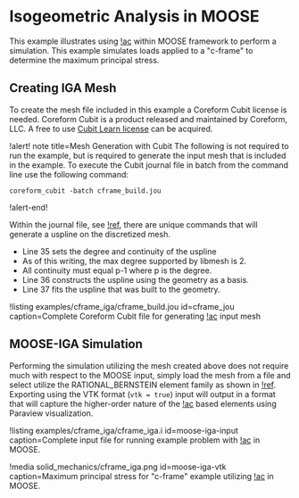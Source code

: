 # Isogeometric Analysis in MOOSE

This example illustrates using [!ac](IGA) within MOOSE framework to perform a simulation. This example simulates 
loads applied to a "c-frame" to determine the maximum principal stress.

## Creating IGA Mesh

To create the mesh file included in this example a Coreform Cubit license is needed.
Coreform Cubit is a product released and maintained by Coreform, LLC. 
A free to use [Cubit Learn license](https://coreform.com/products/coreform-cubit/free-meshing-software/) can be acquired.

!alert! note title=Mesh Generation with Cubit
The following is not required to run the example, but is required to
generate the input mesh that is included in the example. To execute
the Cubit journal file in batch from the command line use the
following command:

```
coreform_cubit -batch cframe_build.jou
```
!alert-end!

Within the journal file, see [!ref](cframe_jou), there are unique commands that will generate a uspline on the discretized mesh. 

- Line 35 sets the degree and continuity of the uspline
- As of this writing, the max degree supported by libmesh is 2.
- All continuity must equal p-1 where p is the degree.
- Line 36 constructs the uspline using the geometry as a basis.
- Line 37 fits the uspline that was built to the geometry.

!listing examples/cframe_iga/cframe_build.jou id=cframe_jou caption=Complete Coreform Cubit file for generating [!ac](IGA) input mesh 

## MOOSE-IGA Simulation

Performing the simulation utilizing the mesh created above does not require much with respect to the MOOSE input, simply 
load the mesh from a file and select utilize the RATIONAL_BERNSTEIN element family as shown in [!ref](moose-iga-input).
Exporting using the VTK format (`vtk = true`) input will output in a format that will capture the higher-order nature 
of the [!ac](IGA) based elements using Paraview visualization. 

!listing examples/cframe_iga/cframe_iga.i id=moose-iga-input caption=Complete input file for running example problem with [!ac](IGA) in MOOSE.

!media solid_mechanics/cframe_iga.png id=moose-iga-vtk caption=Maximum principal stress for "c-frame" example utilizing [!ac](IGA) in MOOSE.
